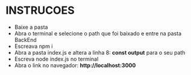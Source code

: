 # INSTRUCOES

- Baixe a pasta
- Abra o terminal e selecione o path que foi baixado e entre na pasta BackEnd
- Escreava npm i
- Abra a pasta index.js e altera a linha 8: **const output** para o seu path
- Escreva node index.js no terminal
- Abra o link no navegador: **http://localhost:3000**

